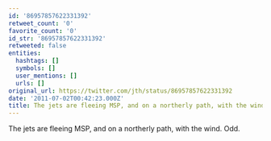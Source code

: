 ```yaml
---
id: '86957857622331392'
retweet_count: '0'
favorite_count: '0'
id_str: '86957857622331392'
retweeted: false
entities:
  hashtags: []
  symbols: []
  user_mentions: []
  urls: []
original_url: https://twitter.com/jth/status/86957857622331392
date: '2011-07-02T00:42:23.000Z'
title: The jets are fleeing MSP, and on a northerly path, with the wind. Odd.
---
```


The jets are fleeing MSP, and on a northerly path, with the wind. Odd.